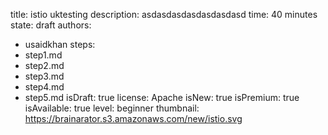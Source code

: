 title: istio uktesting
description: asdasdasdasdasdasdasd
time: 40 minutes
state: draft
authors:
  - usaidkhan
steps:
- step1.md
- step2.md
- step3.md
- step4.md
- step5.md
isDraft: true
license: Apache
isNew: true
isPremium: true
isAvailable: true
level: beginner
thumbnail: https://brainarator.s3.amazonaws.com/new/istio.svg
